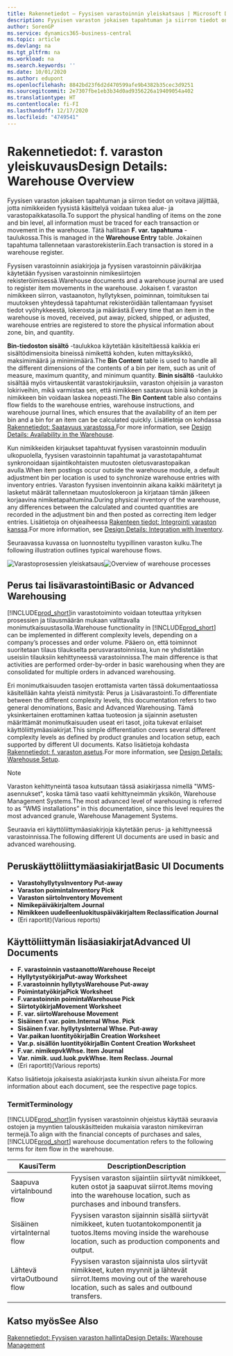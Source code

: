 ```yaml
---
title: Rakennetiedot – Fyysisen varastoinnin yleiskatsaus | Microsoft Docs
description: Fyysisen varaston jokaisen tapahtuman ja siirron tiedot on voitava jäljittää, jotta nimikkeiden fyysistä käsittelyä voidaan tukea alue- ja varastopaikkatasolla. Tätä hallitaan **F. var. tapahtuma** -taulukossa. Jokainen tapahtuma tallennetaan varastorekisteriin.
author: SorenGP
ms.service: dynamics365-business-central
ms.topic: article
ms.devlang: na
ms.tgt_pltfrm: na
ms.workload: na
ms.search.keywords: ''
ms.date: 10/01/2020
ms.author: edupont
ms.openlocfilehash: 8842bd23f6d2d470599afe9b4382b35cec3d9251
ms.sourcegitcommit: 2e7307fbe1eb3b34d0ad9356226a19409054a402
ms.translationtype: HT
ms.contentlocale: fi-FI
ms.lasthandoff: 12/17/2020
ms.locfileid: "4749541"
---
```

# <a name="design-details-warehouse-overview"></a><span data-ttu-id="bea68-105">Rakennetiedot: f. varaston yleiskuvaus</span><span class="sxs-lookup"><span data-stu-id="bea68-105">Design Details: Warehouse Overview</span></span>
<span data-ttu-id="bea68-106">Fyysisen varaston jokaisen tapahtuman ja siirron tiedot on voitava jäljittää, jotta nimikkeiden fyysistä käsittelyä voidaan tukea alue- ja varastopaikkatasolla.</span><span class="sxs-lookup"><span data-stu-id="bea68-106">To support the physical handling of items on the zone and bin level, all information must be traced for each transaction or movement in the warehouse.</span></span> <span data-ttu-id="bea68-107">Tätä hallitaan **F. var. tapahtuma** -taulukossa.</span><span class="sxs-lookup"><span data-stu-id="bea68-107">This is managed in the **Warehouse Entry** table.</span></span> <span data-ttu-id="bea68-108">Jokainen tapahtuma tallennetaan varastorekisteriin.</span><span class="sxs-lookup"><span data-stu-id="bea68-108">Each transaction is stored in a warehouse register.</span></span>  

<span data-ttu-id="bea68-109">Fyysisen varastoinnin asiakirjoja ja fyysisen varastoinnin päiväkirjaa käytetään fyysisen varastoinnin nimikesiirtojen rekisteröimisessä.</span><span class="sxs-lookup"><span data-stu-id="bea68-109">Warehouse documents and a warehouse journal are used to register item movements in the warehouse.</span></span> <span data-ttu-id="bea68-110">Jokaisen f. varaston nimikkeen siirron, vastaanoton, hyllytyksen, poiminnan, toimituksen tai muutoksen yhteydessä tapahtumat rekisteröidään tallentamaan fyysiset tiedot vyöhykkeestä, lokerosta ja määrästä.</span><span class="sxs-lookup"><span data-stu-id="bea68-110">Every time that an item in the warehouse is moved, received, put away, picked, shipped, or adjusted, warehouse entries are registered to store the physical information about zone, bin, and quantity.</span></span>

<span data-ttu-id="bea68-111">**Bin-tiedoston sisältö** -taulukkoa käytetään käsiteltäessä kaikkia eri sisältödimensioita bineissä nimikettä kohden, kuten mittayksikkö, maksimimäärä ja minimimäärä.</span><span class="sxs-lookup"><span data-stu-id="bea68-111">The **Bin Content** table is used to handle all the different dimensions of the contents of a bin per item, such as unit of measure, maximum quantity, and minimum quantity.</span></span> <span data-ttu-id="bea68-112">**Binin sisältö** -taulukko sisältää myös virtauskentät varastokirjauksiin, varaston ohjeisiin ja varaston lokiriveihin, mikä varmistaa sen, että nimikkeen saatavuus biniä kohden ja nimikkeen bin voidaan laskea nopeasti.</span><span class="sxs-lookup"><span data-stu-id="bea68-112">The **Bin Content** table also contains flow fields to the warehouse entries, warehouse instructions, and warehouse journal lines, which ensures that the availability of an item per bin and a bin for an item can be calculated quickly.</span></span> <span data-ttu-id="bea68-113">Lisätietoja on kohdassa [Rakennetiedot: Saatavuus varastossa.](design-details-availability-in-the-warehouse.md)</span><span class="sxs-lookup"><span data-stu-id="bea68-113">For more information, see [Design Details: Availability in the Warehouse](design-details-availability-in-the-warehouse.md).</span></span>  

<span data-ttu-id="bea68-114">Kun nimikkeiden kirjaukset tapahtuvat fyysisen varastoinnin moduulin ulkopuolella, fyysisen varastoinnin tapahtumat ja varastotapahtumat synkronoidaan sijaintikohtaisten muutosten oletusvarastopaikan avulla.</span><span class="sxs-lookup"><span data-stu-id="bea68-114">When item postings occur outside the warehouse module, a default adjustment bin per location is used to synchronize warehouse entries with inventory entries.</span></span> <span data-ttu-id="bea68-115">Varaston fyysisen inventoinnin aikana kaikki määritetyt ja lasketut määrät tallennetaan muutoslokeroon ja kirjataan tämän jälkeen korjaavina nimiketapahtumina.</span><span class="sxs-lookup"><span data-stu-id="bea68-115">During physical inventory of the warehouse, any differences between the calculated and counted quantities are recorded in the adjustment bin and then posted as correcting item ledger entries.</span></span> <span data-ttu-id="bea68-116">Lisätietoja on ohjeaiheessa [Rakenteen tiedot: Integrointi varaston kanssa](design-details-integration-with-inventory.md).</span><span class="sxs-lookup"><span data-stu-id="bea68-116">For more information, see [Design Details: Integration with Inventory](design-details-integration-with-inventory.md).</span></span>  

<span data-ttu-id="bea68-117">Seuraavassa kuvassa on luonnosteltu tyypillinen varaston kulku.</span><span class="sxs-lookup"><span data-stu-id="bea68-117">The following illustration outlines typical warehouse flows.</span></span>  

<span data-ttu-id="bea68-118">![Varastoprosessien yleiskatsaus](media/design_details_warehouse_management_overview.png "Varastoprosessien yleiskatsaus")</span><span class="sxs-lookup"><span data-stu-id="bea68-118">![Overview of warehouse processes](media/design_details_warehouse_management_overview.png "Overview of warehouse processes")</span></span>  

## <a name="basic-or-advanced-warehousing"></a><span data-ttu-id="bea68-119">Perus tai lisävarastointi</span><span class="sxs-lookup"><span data-stu-id="bea68-119">Basic or Advanced Warehousing</span></span>  
<span data-ttu-id="bea68-120">[!INCLUDE[prod_short](includes/prod_short.md)]in varastotoiminto voidaan toteuttaa yrityksen prosessien ja tilausmäärän mukaan valittavalla monimutkaisuustasolla.</span><span class="sxs-lookup"><span data-stu-id="bea68-120">Warehouse functionality in [!INCLUDE[prod_short](includes/prod_short.md)] can be implemented in different complexity levels, depending on a company’s processes and order volume.</span></span> <span data-ttu-id="bea68-121">Pääero on, että toiminnot suoritetaan tilaus tilaukselta perusvarastoinnissa, kun ne yhdistetään useisiin tilauksiin kehittyneessä varastoinnissa.</span><span class="sxs-lookup"><span data-stu-id="bea68-121">The main difference is that activities are performed order-by-order in basic warehousing when they are consolidated for multiple orders in advanced warehousing.</span></span>  

 <span data-ttu-id="bea68-122">Eri monimutkaisuuden tasojen erottamista varten tässä dokumentaatiossa käsitellään kahta yleistä nimitystä: Perus ja Lisävarastointi.</span><span class="sxs-lookup"><span data-stu-id="bea68-122">To differentiate between the different complexity levels, this documentation refers to two general denominations, Basic and Advanced Warehousing.</span></span> <span data-ttu-id="bea68-123">Tämä yksinkertainen erottaminen kattaa tuoteosion ja sijainnin asetusten määrittämät monimutkaisuuden useat eri tasot, joita tukevat erilaiset käyttöliittymäasiakirjat.</span><span class="sxs-lookup"><span data-stu-id="bea68-123">This simple differentiation covers several different complexity levels as defined by product granules and location setup, each supported by different UI documents.</span></span> <span data-ttu-id="bea68-124">Katso lisätietoja kohdasta [Rakennetiedot: f. varaston asetus](design-details-warehouse-setup.md).</span><span class="sxs-lookup"><span data-stu-id="bea68-124">For more information, see [Design Details: Warehouse Setup](design-details-warehouse-setup.md).</span></span>  

> [!NOTE]  
>  <span data-ttu-id="bea68-125">Varaston kehittyneintä tasoa kutsutaan tässä asiakirjassa nimellä "WMS-asennukset", koska tämä taso vaatii kehittyneimmän yksikön, Warehouse Management Systems.</span><span class="sxs-lookup"><span data-stu-id="bea68-125">The most advanced level of warehousing is referred to as “WMS installations” in this documentation, since this level requires the most advanced granule, Warehouse Management Systems.</span></span>  

 <span data-ttu-id="bea68-126">Seuraavia eri käyttöliittymäasiakirjoja käytetään perus- ja kehittyneessä varastoinnissa.</span><span class="sxs-lookup"><span data-stu-id="bea68-126">The following different UI documents are used in basic and advanced warehousing.</span></span>  

## <a name="basic-ui-documents"></a><span data-ttu-id="bea68-127">Peruskäyttöliittymäasiakirjat</span><span class="sxs-lookup"><span data-stu-id="bea68-127">Basic UI Documents</span></span>  

-   <span data-ttu-id="bea68-128">**Varastohyllytys**</span><span class="sxs-lookup"><span data-stu-id="bea68-128">**Inventory Put-away**</span></span>  
-   <span data-ttu-id="bea68-129">**Varaston poiminta**</span><span class="sxs-lookup"><span data-stu-id="bea68-129">**Inventory Pick**</span></span>  
-   <span data-ttu-id="bea68-130">**Varaston siirto**</span><span class="sxs-lookup"><span data-stu-id="bea68-130">**Inventory Movement**</span></span>  
-   <span data-ttu-id="bea68-131">**Nimikepäiväkirja**</span><span class="sxs-lookup"><span data-stu-id="bea68-131">**Item Journal**</span></span>  
-   <span data-ttu-id="bea68-132">**Nimikkeen uudelleenluokituspäiväkirja**</span><span class="sxs-lookup"><span data-stu-id="bea68-132">**Item Reclassification Journal**</span></span>  
-   <span data-ttu-id="bea68-133">(Eri raportit)</span><span class="sxs-lookup"><span data-stu-id="bea68-133">(Various reports)</span></span>  

## <a name="advanced-ui-documents"></a><span data-ttu-id="bea68-134">Käyttöliittymän lisäasiakirjat</span><span class="sxs-lookup"><span data-stu-id="bea68-134">Advanced UI Documents</span></span>  

-   <span data-ttu-id="bea68-135">**F. varastoinnin vastaanotto**</span><span class="sxs-lookup"><span data-stu-id="bea68-135">**Warehouse Receipt**</span></span>  
-   <span data-ttu-id="bea68-136">**Hyllytystyökirja**</span><span class="sxs-lookup"><span data-stu-id="bea68-136">**Put-away Worksheet**</span></span>  
-   <span data-ttu-id="bea68-137">**F.varastoinnin hyllytys**</span><span class="sxs-lookup"><span data-stu-id="bea68-137">**Warehouse Put-away**</span></span>  
-   <span data-ttu-id="bea68-138">**Poimintatyökirja**</span><span class="sxs-lookup"><span data-stu-id="bea68-138">**Pick Worksheet**</span></span>  
-   <span data-ttu-id="bea68-139">**F.varastoinnin poiminta**</span><span class="sxs-lookup"><span data-stu-id="bea68-139">**Warehouse Pick**</span></span>  
-   <span data-ttu-id="bea68-140">**Siirtotyökirja**</span><span class="sxs-lookup"><span data-stu-id="bea68-140">**Movement Worksheet**</span></span>  
-   <span data-ttu-id="bea68-141">**F. var. siirto**</span><span class="sxs-lookup"><span data-stu-id="bea68-141">**Warehouse Movement**</span></span>  
-   <span data-ttu-id="bea68-142">**Sisäinen f.var. poim.**</span><span class="sxs-lookup"><span data-stu-id="bea68-142">**Internal Whse. Pick**</span></span>  
-   <span data-ttu-id="bea68-143">**Sisäinen f.var. hyllytys**</span><span class="sxs-lookup"><span data-stu-id="bea68-143">**Internal Whse. Put-away**</span></span>  
-   <span data-ttu-id="bea68-144">**Var.paikan luontityökirja**</span><span class="sxs-lookup"><span data-stu-id="bea68-144">**Bin Creation Worksheet**</span></span>  
-   <span data-ttu-id="bea68-145">**Var.p. sisällön luontityökirja**</span><span class="sxs-lookup"><span data-stu-id="bea68-145">**Bin Content Creation Worksheet**</span></span>  
-   <span data-ttu-id="bea68-146">**F.var. nimikepvk**</span><span class="sxs-lookup"><span data-stu-id="bea68-146">**Whse. Item Journal**</span></span>  
-   <span data-ttu-id="bea68-147">**Var. nimik. uud.luok.pvk**</span><span class="sxs-lookup"><span data-stu-id="bea68-147">**Whse. Item Reclass. Journal**</span></span>  
-   <span data-ttu-id="bea68-148">(Eri raportit)</span><span class="sxs-lookup"><span data-stu-id="bea68-148">(Various reports)</span></span>  

<span data-ttu-id="bea68-149">Katso lisätietoja jokaisesta asiakirjasta kunkin sivun aiheista.</span><span class="sxs-lookup"><span data-stu-id="bea68-149">For more information about each document, see the respective page topics.</span></span>  

### <a name="terminology"></a><span data-ttu-id="bea68-150">Termit</span><span class="sxs-lookup"><span data-stu-id="bea68-150">Terminology</span></span>  
<span data-ttu-id="bea68-151">[!INCLUDE[prod_short](includes/prod_short.md)]in fyysisen varastoinnin ohjeistus käyttää seuraavia ostojen ja myyntien talouskäsitteiden mukaisia varaston nimikevirran termejä.</span><span class="sxs-lookup"><span data-stu-id="bea68-151">To align with the financial concepts of purchases and sales, [!INCLUDE[prod_short](includes/prod_short.md)] warehouse documentation refers to the following terms for item flow in the warehouse.</span></span>  

|<span data-ttu-id="bea68-152">Kausi</span><span class="sxs-lookup"><span data-stu-id="bea68-152">Term</span></span>|<span data-ttu-id="bea68-153">Description</span><span class="sxs-lookup"><span data-stu-id="bea68-153">Description</span></span>|  
|----------|---------------------------------------|  
|<span data-ttu-id="bea68-154">Saapuva virta</span><span class="sxs-lookup"><span data-stu-id="bea68-154">Inbound flow</span></span>|<span data-ttu-id="bea68-155">Fyysisen varaston sijaintiin siirtyvät nimikkeet, kuten ostot ja saapuvat siirrot.</span><span class="sxs-lookup"><span data-stu-id="bea68-155">Items moving into the warehouse location, such as purchases and inbound transfers.</span></span>|  
|<span data-ttu-id="bea68-156">Sisäinen virta</span><span class="sxs-lookup"><span data-stu-id="bea68-156">Internal flow</span></span>|<span data-ttu-id="bea68-157">Fyysisen varaston sijainnin sisällä siirtyvät nimikkeet, kuten tuotantokomponentit ja tuotos.</span><span class="sxs-lookup"><span data-stu-id="bea68-157">Items moving inside the warehouse location, such as production components and output.</span></span>|  
|<span data-ttu-id="bea68-158">Lähtevä virta</span><span class="sxs-lookup"><span data-stu-id="bea68-158">Outbound flow</span></span>|<span data-ttu-id="bea68-159">Fyysisen varaston sijainnista ulos siirtyvät nimikkeet, kuten myynnit ja lähtevät siirrot.</span><span class="sxs-lookup"><span data-stu-id="bea68-159">Items moving out of the warehouse location, such as sales and outbound transfers.</span></span>|  

## <a name="see-also"></a><span data-ttu-id="bea68-160">Katso myös</span><span class="sxs-lookup"><span data-stu-id="bea68-160">See Also</span></span>  
 [<span data-ttu-id="bea68-161">Rakennetiedot: Fyysisen varaston hallinta</span><span class="sxs-lookup"><span data-stu-id="bea68-161">Design Details: Warehouse Management</span></span>](design-details-warehouse-management.md)
